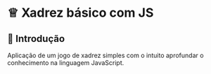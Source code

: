 # <html>&#9813;</html> __Xadrez básico com JS__

## 🚀 Introdução

  Aplicação de um jogo de xadrez simples com o intuito aprofundar o conhecimento na linguagem JavaScript.

